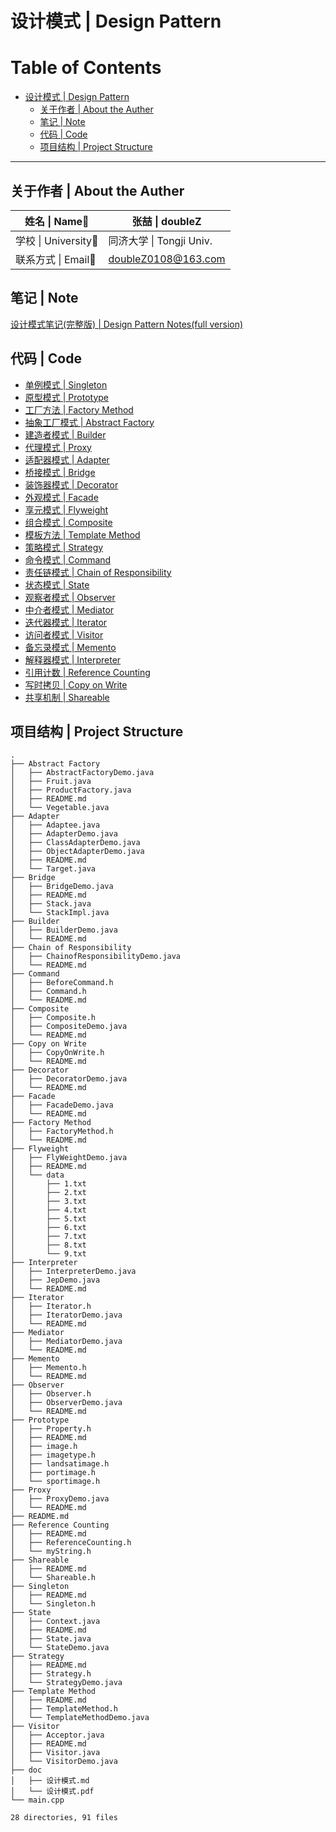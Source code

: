 # 设计模式 | Design Pattern

Table of Contents
=================

   * [设计模式 | Design Pattern](#设计模式--design-pattern)
     * [关于作者 | About the Auther](#关于作者--about-the-auther)
     * [笔记 | Note](#笔记--note)
     * [代码 | Code](#代码--code)
     * [项目结构 | Project Structure](#项目结构--project-structure)

------

## 关于作者 | About the Auther

| 姓名 \| Name:bust_in_silhouette: | 张喆 \| doubleZ          |
| -------------------------------- | ------------------------ |
| 学校 \| University:school:       | 同济大学 \| Tongji Univ. |
| 联系方式 \| Email:email:         | doubleZ0108@163.com      |





## 笔记 | Note

[设计模式笔记(完整版) | Design Pattern Notes(full version)](https://github.com/doubleZ0108/Design-Pattern/blob/master/doc/%E8%AE%BE%E8%AE%A1%E6%A8%A1%E5%BC%8F.pdf)





## 代码 | Code

- [单例模式 | Singleton](https://github.com/doubleZ0108/Design-Pattern/tree/master/Singleton)
- [原型模式 | Prototype](https://github.com/doubleZ0108/Design-Pattern/tree/master/Prototype)
- [工厂方法 | Factory Method](https://github.com/doubleZ0108/Design-Pattern/tree/master/Factory%20Method)
- [抽象工厂模式 | Abstract Factory](https://github.com/doubleZ0108/Design-Pattern/tree/master/Abstract%20Factory)
- [建造者模式 | Builder](https://github.com/doubleZ0108/Design-Pattern/tree/master/Builder)
- [代理模式 | Proxy](https://github.com/doubleZ0108/Design-Pattern/tree/master/Proxy)
- [适配器模式 | Adapter](https://github.com/doubleZ0108/Design-Pattern/tree/master/Adapter)
- [桥接模式 | Bridge](https://github.com/doubleZ0108/Design-Pattern/tree/master/Bridge)
- [装饰器模式 | Decorator](https://github.com/doubleZ0108/Design-Pattern/tree/master/Decorator)
- [外观模式 | Facade](https://github.com/doubleZ0108/Design-Pattern/tree/master/Facade)
- [享元模式 | Flyweight](https://github.com/doubleZ0108/Design-Pattern/tree/master/Flyweight)
- [组合模式 | Composite](https://github.com/doubleZ0108/Design-Pattern/tree/master/Composite)
- [模板方法 | Template Method](https://github.com/doubleZ0108/Design-Pattern/tree/master/Template%20Method)
- [策略模式 | Strategy](https://github.com/doubleZ0108/Design-Pattern/tree/master/Strategy)
- [命令模式 | Command](https://github.com/doubleZ0108/Design-Pattern/tree/master/Command)
- [责任链模式 | Chain of Responsibility](https://github.com/doubleZ0108/Design-Pattern/tree/master/Chain%20of%20Responsibility)
- [状态模式 | State](https://github.com/doubleZ0108/Design-Pattern/tree/master/State)
- [观察者模式 | Observer](https://github.com/doubleZ0108/Design-Pattern/tree/master/Observer)
- [中介者模式 | Mediator](https://github.com/doubleZ0108/Design-Pattern/tree/master/Mediator)
- [迭代器模式 | Iterator](https://github.com/doubleZ0108/Design-Pattern/tree/master/Iterator)
- [访问者模式 | Visitor](https://github.com/doubleZ0108/Design-Pattern/tree/master/Visitor)
- [备忘录模式 | Memento](https://github.com/doubleZ0108/Design-Pattern/tree/master/Memento)
- [解释器模式 | Interpreter](https://github.com/doubleZ0108/Design-Pattern/tree/master/Interpreter)
- [引用计数 | Reference Counting](https://github.com/doubleZ0108/Design-Pattern/tree/master/Reference%20Counting)
- [写时拷贝 | Copy on Write](https://github.com/doubleZ0108/Design-Pattern/tree/master/Copy%20on%20Write)
- [共享机制 | Shareable](https://github.com/doubleZ0108/Design-Pattern/tree/master/Shareable)





## 项目结构 | Project Structure

```
.
├── Abstract Factory
│   ├── AbstractFactoryDemo.java
│   ├── Fruit.java
│   ├── ProductFactory.java
│   ├── README.md
│   └── Vegetable.java
├── Adapter
│   ├── Adaptee.java
│   ├── AdapterDemo.java
│   ├── ClassAdapterDemo.java
│   ├── ObjectAdapterDemo.java
│   ├── README.md
│   └── Target.java
├── Bridge
│   ├── BridgeDemo.java
│   ├── README.md
│   ├── Stack.java
│   └── StackImpl.java
├── Builder
│   ├── BuilderDemo.java
│   └── README.md
├── Chain of Responsibility
│   ├── ChainofResponsibilityDemo.java
│   └── README.md
├── Command
│   ├── BeforeCommand.h
│   ├── Command.h
│   └── README.md
├── Composite
│   ├── Composite.h
│   ├── CompositeDemo.java
│   └── README.md
├── Copy on Write
│   ├── CopyOnWrite.h
│   └── README.md
├── Decorator
│   ├── DecoratorDemo.java
│   └── README.md
├── Facade
│   ├── FacadeDemo.java
│   └── README.md
├── Factory Method
│   ├── FactoryMethod.h
│   └── README.md
├── Flyweight
│   ├── FlyWeightDemo.java
│   ├── README.md
│   └── data
│       ├── 1.txt
│       ├── 2.txt
│       ├── 3.txt
│       ├── 4.txt
│       ├── 5.txt
│       ├── 6.txt
│       ├── 7.txt
│       ├── 8.txt
│       └── 9.txt
├── Interpreter
│   ├── InterpreterDemo.java
│   ├── JepDemo.java
│   └── README.md
├── Iterator
│   ├── Iterator.h
│   ├── IteratorDemo.java
│   └── README.md
├── Mediator
│   ├── MediatorDemo.java
│   └── README.md
├── Memento
│   ├── Memento.h
│   └── README.md
├── Observer
│   ├── Observer.h
│   ├── ObserverDemo.java
│   └── README.md
├── Prototype
│   ├── Property.h
│   ├── README.md
│   ├── image.h
│   ├── imagetype.h
│   ├── landsatimage.h
│   ├── portimage.h
│   └── sportimage.h
├── Proxy
│   ├── ProxyDemo.java
│   └── README.md
├── README.md
├── Reference Counting
│   ├── README.md
│   ├── ReferenceCounting.h
│   └── myString.h
├── Shareable
│   ├── README.md
│   └── Shareable.h
├── Singleton
│   ├── README.md
│   └── Singleton.h
├── State
│   ├── Context.java
│   ├── README.md
│   ├── State.java
│   └── StateDemo.java
├── Strategy
│   ├── README.md
│   ├── Strategy.h
│   └── StrategyDemo.java
├── Template Method
│   ├── README.md
│   ├── TemplateMethod.h
│   └── TemplateMethodDemo.java
├── Visitor
│   ├── Acceptor.java
│   ├── README.md
│   ├── Visitor.java
│   └── VisitorDemo.java
├── doc
│   ├── 设计模式.md
│   └── 设计模式.pdf
└── main.cpp

28 directories, 91 files
```

